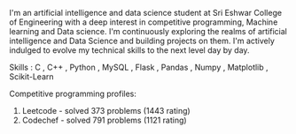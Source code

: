 I'm an artificial intelligence and data science student at Sri Eshwar College of Engineering with a deep interest in competitive programming, Machine learning and Data science.
I'm continuously exploring the realms of artificial intelligence and Data Science and building projects on them. I'm actively indulged to evolve my technical skills to the next level day by day.

Skills : C , C++ , Python , MySQL , Flask , Pandas , Numpy , Matplotlib , Scikit-Learn

Competitive programming profiles:

1. Leetcode - solved 373 problems (1443 rating)
2. Codechef - solved 791 problems (1121 rating)
